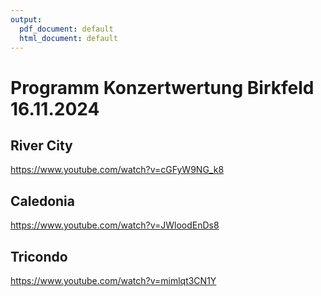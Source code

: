 ```yaml
---
output:
  pdf_document: default
  html_document: default
---
```

# Programm Konzertwertung Birkfeld 16.11.2024

## River City

https://www.youtube.com/watch?v=cGFyW9NG_k8

## Caledonia

https://www.youtube.com/watch?v=JWloodEnDs8

## Tricondo

https://www.youtube.com/watch?v=mimlqt3CN1Y
